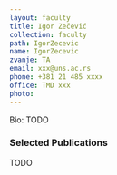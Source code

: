 ```yaml
---
layout: faculty
title: Igor Zečević
collection: faculty
path: IgorZecevic
name: IgorZecevic
zvanje: TA
email: xxx@uns.ac.rs
phone: +381 21 485 xxxx
office: TMD xxx
photo: 
---
```


Bio: TODO

### Selected Publications

TODO

